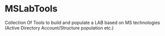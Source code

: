 # MSLabTools
Collection Of Tools to build and populate a LAB based on MS technologies (Active Directory Account/Structure population etc.)
